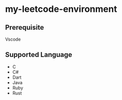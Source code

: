 # my-leetcode-environment

## Prerequisite

Vscode

## Supported Language

- C
- C#
- Dart
- Java
- Ruby
- Rust
